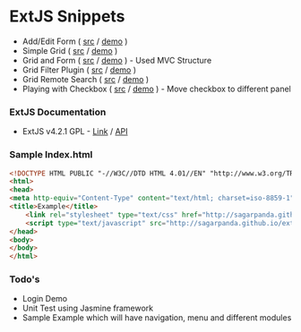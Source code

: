 # ExtJS Snippets
* Add/Edit Form ( [src](https://github.com/sagarpanda/extjs_snippet/tree/master/form) / [demo](http://sagarpanda.github.io/extjs_snippet/form/) )
* Simple Grid ( [src](https://github.com/sagarpanda/extjs_snippet/tree/master/grid) / [demo](http://sagarpanda.github.io/extjs_snippet/grid/) )
* Grid and Form ( [src](https://github.com/sagarpanda/extjs_snippet/tree/master/grid_form) / [demo](http://sagarpanda.github.io/extjs_snippet/grid_form/) ) - Used MVC Structure
* Grid Filter Plugin ( [src](https://github.com/sagarpanda/extjs_snippet/tree/master/grid-filter-plugin) / [demo](http://sagarpanda.github.io/extjs_snippet/grid-filter-plugin/) )
* Grid Remote Search ( [src](https://github.com/sagarpanda/extjs_snippet/tree/master/grid-search) / [demo](http://sagarpanda.github.io/extjs_snippet/grid-search/) )
* Playing with Checkbox ( [src](https://github.com/sagarpanda/extjs_snippet/tree/master/demo_1) / [demo](http://sagarpanda.github.io/extjs_snippet/demo_1/) ) - Move checkbox to different panel

### ExtJS Documentation
 - ExtJS v4.2.1 GPL - [Link](http://sagarpanda.github.io/ext-4.2.1-gpl/) / [API](http://sagarpanda.github.io/ext-4.2.1-gpl/docs/)

### Sample Index.html
```html
<!DOCTYPE HTML PUBLIC "-//W3C//DTD HTML 4.01//EN" "http://www.w3.org/TR/html4/strict.dtd">
<html>
<head>
<meta http-equiv="Content-Type" content="text/html; charset=iso-8859-1">
<title>Example</title>
    <link rel="stylesheet" type="text/css" href="http://sagarpanda.github.io/ext-4.2.1-gpl/resources/css/ext-all.css" />
    <script type="text/javascript" src="http://sagarpanda.github.io/ext-4.2.1-gpl/ext-all-dev.js"></script>
</head>
<body>
</body>
</html>
```
 
### Todo's
* Login Demo
* Unit Test using Jasmine framework
* Sample Example which will have navigation, menu and different modules